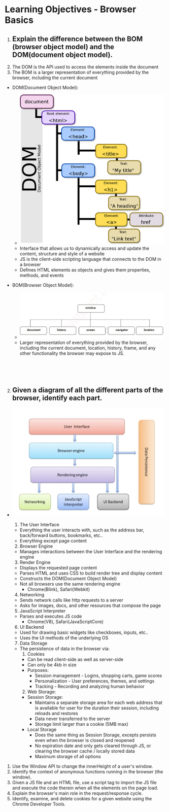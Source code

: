 # Learning Objectives -  Browser Basics

1. ## Explain the difference between the BOM (browser object model) and the DOM(document object model).
  1. The DOM is the API used to access the elements inside the document
  2. The BOM is a larger representation of everything provided by the browser, including the current document
  
  - DOM(Document Object Model):
    - ![dom-example](../images/dom-example.png)
    - Interface that allows us to dynamically access and update the content, structure and style of a website
    - JS is the client-side scripting language that connects to the DOM in a browser
    - Defines HTML elements as objects and gives them properties, methods, and events
  
  - BOM(Browser Object Model):
    - ![bom-example](../images/bom-example.jpg)
    - Larger representation of everything provided by the browser, including the current document, location, history, frame, and any other functionality the browser may expose to JS. 
<br>
<br>
<br>

2. ## Given a diagram of all the different parts of the browser, identify each part.
  - ![browser-diagram](../images/browser-diagram.png)
 
    1. The User Interface
      - Everything the user interacts with, such as the address bar, back/forward buttons, bookmarks, etc..
      - Everything except page content
  
    2. Browser Engine
      - Manages interactions between the User Interface and the rendering engine
   
    3. Render Engine
      - Displays the requested page content
      - Parses HTML and uses CSS to build render tree and display content
      - Constructs the DOM(Document Object Model)
      - Not all browsers use the same rendering engine
        - Chrome(Blink), Safari(Webkit)

    4. Networking
      - Sends network calls like http requests to a server
      - Asks for images, docs, and other resources that compose the page

    5. JavaScript Interpreter
      - Parses and executes JS code
        - Chrome(V8), Safari(JavaScriptCore)

    6. UI Backend
      - Used for drawing basic widgets like checkboxes, inputs, etc..
      - Uses the UI methods of the underlying OS

    7. Data Storage
      - The persistence of data in the browser via:
         1. Cookies
           - Can be read client-side as well as server-side
           - Can only be 4kb in size
           - Purposes:
             - Session management - Logins, shopping carts, game scores
             - Personalization - User preferences, themes, and settings
             - Tracking - Recording and analyzing human behavior
         2. Web Storage:
           - Session Storage:
             - Maintains a separate storage area for each web address that is available for user for the duration their session, including reloads and restores
             - Data never transferred to the server
             - Storage limit larger than a cookie (5MB max)
           - Local Storage
             - Does the same thing as Session Storage, excepts persists even when the browser is closed and reopened
             - No expiration date and only gets cleared through JS, or clearing the browser cache / locally stored data
             - Maximum storage of all options



1. Use the Window API to change the innerHeight of a user's window.
2. Identify the context of anonymous functions running in the browser (the window).
3. Given a JS file and an HTML file, use a script tag to import the JS file and execute the code therein when all the elements on the page load.
4. Explain the browser's main role in the request/response cycle.
5. Identify, examine, and delete cookies for a given website using the Chrome Developer Tools.
